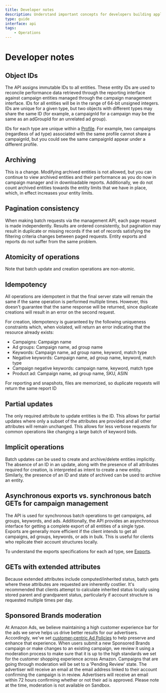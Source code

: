 ```yaml
---
title: Developer notes
description: Understand important concepts for developers building applications using the Amazon Ads API. 
type: guide
interface: api
tags:
    - Operations
---
```


# Developer notes

## Object IDs

The API assigns immutable IDs to all entities. These entity IDs are used to reconcile performance data retrieved through the reporting interface against campaign entities managed through the campaign management interface. IDs for all entities will be in the range of 64-bit unsigned integers. IDs are unique for a given type, but two objects with different types may share the same ID (for example, a campaignId for a campaign may be the same as an adGroupId for an unrelated ad group).

IDs for each type are unique within a [Profile](guides/account-management/authorization/profiles). For example, two campaigns (regardless of ad type) associated with the same profile cannot share a campaignId, but you could see the same campaignId appear under a different profile.

## Archiving

This is a change. Modifying archived entities is not allowed, but you can continue to view archived entities and their performance as you do now in campaign manager and in downloadable reports. Additionally, we do not count archived entities towards the entity limits that we have in place, which, in effect increases your entity limits.

## Pagination consistency

When making batch requests via the management API, each page request is made independently. Results are ordered consistently, but pagination may result in duplicate or missing records if the set of records satisfying the filtering criteria changes between paged requests. Entity exports and reports do not suffer from the same problem.

## Atomicity of operations

Note that batch update and creation operations are non-atomic.

## Idempotency

All operations are idempotent in that the final server state will remain the same if the same operation is performed multiple times. However, this doesn't guarantee that the same response will be returned, since duplicate creations will result in an error on the second request.

For creation, idempotency is guaranteed by the following uniqueness constraints which, when violated, will return an error indicating that the resource already exists:

- Campaigns: Campaign name
- Ad groups: Campaign name, ad group name
- Keywords: Campaign name, ad group name, keyword, match type
- Negative keywords: Campaign name, ad group name, keyword, match type
- Campaign negative keywords: campaign name, keyword, match type
- Product ad: Campaign name, ad group name, SKU, ASIN

For reporting and snapshots, files are memorized, so duplicate requests will return the same report ID

## Partial updates

The only required attribute to update entities is the ID. This allows for partial updates where only a subset of the attributes are provided and all other attributes will remain unchanged. This allows for less verbose requests for common operations like changing a large batch of keyword bids.

## Implicit operations

Batch updates can be used to create and archive/delete entities implicitly. The absence of an ID in an update, along with the presence of all attributes required for creation, is interpreted as intent to create a new entity. Similarly, the presence of an ID and state of archived can be used to archive an entity.

## Asynchronous exports vs. synchronous batch GETs for campaign management

The API is used for synchronous batch operations to get campaigns, ad groups, keywords, and ads. Additionally, the API provides an asynchronous interface for getting a complete export of all entities of a single type. Exports are generally more efficient if the client intends to get all campaigns, ad groups, keywords, or ads in bulk. This is useful for clients who replicate their account structures locally.

To understand the exports specifications for each ad type, see [Exports](exports).

## GETs with extended attributes

Because extended attributes include computed/inherited status, batch gets where these attributes are requested are inherently costlier. It's recommended that clients attempt to calculate inherited status locally using stored parent and grandparent status, particularly if account structure is requested multiple times per day.

## Sponsored Brands moderation

At Amazon Ads, we believe maintaining a high customer experience bar for the ads we serve helps us drive better results for our advertisers. Accordingly, we've set [customer-centric Ad Policies](https://advertising.amazon.com/resources/ad-policy/en/sponsored-ads-policies) to help preserve and enhance that experience. When users submit a new Sponsored Brands campaign or make changes to an existing campaign, we review it using a moderation process to make sure that it is up to the high standards we set for the customer shopping experience across Amazon. Campaigns that are going through moderation will be set to a 'Pending Review' state. The advertiser will receive an email at the email address linked to their account confirming the campaign is in review. Advertisers will receive an email within 72 hours confirming whether or not their ad is approved. Please note at the time, moderation is not available on Sandbox.

